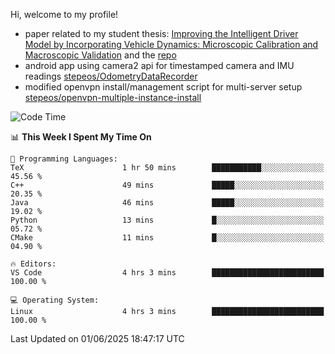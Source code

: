 Hi, welcome to my profile!

* paper related to my student thesis: [Improving the Intelligent Driver Model by Incorporating Vehicle Dynamics: Microscopic Calibration and Macroscopic Validation](https://doi.org/10.48550/arXiv.2408.03722) and the [repo](https://github.com/stepeos/pycarmodel_calibration)
* android app using camera2 api for timestamped camera and IMU readings [stepeos/OdometryDataRecorder](https://github.com/stepeos/OdometryDataRecorder)
* modified openvpn install/management script for multi-server setup [stepeos/openvpn-multiple-instance-install](https://github.com/stepeos/openvpn-multiple-instance-install)

<!--START_SECTION:waka-->
![Code Time](http://img.shields.io/badge/Code%20Time-2%2C036%20hrs%2046%20mins-blue)

📊 **This Week I Spent My Time On** 

```text
💬 Programming Languages: 
TeX                      1 hr 50 mins        ███████████░░░░░░░░░░░░░░   45.56 % 
C++                      49 mins             █████░░░░░░░░░░░░░░░░░░░░   20.35 % 
Java                     46 mins             █████░░░░░░░░░░░░░░░░░░░░   19.02 % 
Python                   13 mins             █░░░░░░░░░░░░░░░░░░░░░░░░   05.72 % 
CMake                    11 mins             █░░░░░░░░░░░░░░░░░░░░░░░░   04.90 % 

🔥 Editors: 
VS Code                  4 hrs 3 mins        █████████████████████████   100.00 % 

💻 Operating System: 
Linux                    4 hrs 3 mins        █████████████████████████   100.00 % 
```


 Last Updated on 01/06/2025 18:47:17 UTC
<!--END_SECTION:waka-->

